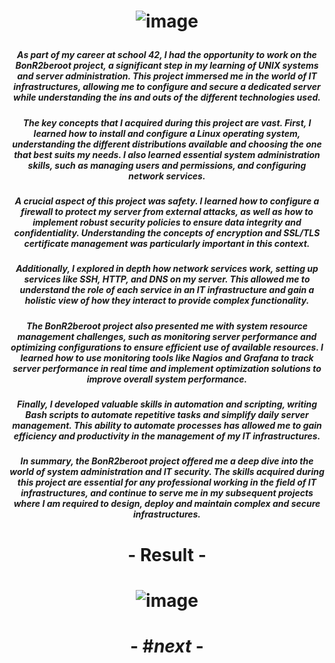 # <p align="center"> ![image](https://github.com/ChrstphrChevalier/42Cursus/assets/146819291/7cde36da-1c43-477b-b23c-1ee0a58631a2) </p>

##### <p align="center"> *As part of my career at school 42, I had the opportunity to work on the BonR2beroot project, a significant step in my learning of UNIX systems and server administration. This project immersed me in the world of IT infrastructures, allowing me to configure and secure a dedicated server while understanding the ins and outs of the different technologies used.* </p>

##### <p align="center"> *The key concepts that I acquired during this project are vast. First, I learned how to install and configure a Linux operating system, understanding the different distributions available and choosing the one that best suits my needs. I also learned essential system administration skills, such as managing users and permissions, and configuring network services.* </p>

##### <p align="center"> *A crucial aspect of this project was safety. I learned how to configure a firewall to protect my server from external attacks, as well as how to implement robust security policies to ensure data integrity and confidentiality. Understanding the concepts of encryption and SSL/TLS certificate management was particularly important in this context.* </p>

##### <p align="center"> *Additionally, I explored in depth how network services work, setting up services like SSH, HTTP, and DNS on my server. This allowed me to understand the role of each service in an IT infrastructure and gain a holistic view of how they interact to provide complex functionality.* </p>

##### <p align="center"> *The BonR2beroot project also presented me with system resource management challenges, such as monitoring server performance and optimizing configurations to ensure efficient use of available resources. I learned how to use monitoring tools like Nagios and Grafana to track server performance in real time and implement optimization solutions to improve overall system performance.* </p>

##### <p align="center"> *Finally, I developed valuable skills in automation and scripting, writing Bash scripts to automate repetitive tasks and simplify daily server management. This ability to automate processes has allowed me to gain efficiency and productivity in the management of my IT infrastructures.* </p>

##### <p align="center"> *In summary, the BonR2beroot project offered me a deep dive into the world of system administration and IT security. The skills acquired during this project are essential for any professional working in the field of IT infrastructures, and continue to serve me in my subsequent projects where I am required to design, deploy and maintain complex and secure infrastructures.* </p>

# <p align="center">      </p>

# <p align="center"> - Result - </p>

# <p align="center"> ![image](https://github.com/ChrstphrChevalier/42Cursus/assets/146819291/47c28bff-3af0-4922-9473-055b71f9332c) </p>

# <p align="center"> - #*next* - </p>
